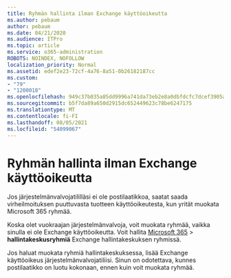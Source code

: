 ```yaml
---
title: Ryhmän hallinta ilman Exchange käyttöoikeutta
ms.author: pebaum
author: pebaum
ms.date: 04/21/2020
ms.audience: ITPro
ms.topic: article
ms.service: o365-administration
ROBOTS: NOINDEX, NOFOLLOW
localization_priority: Normal
ms.assetid: edef2e23-72cf-4a76-8a51-0b26182187cc
ms.custom:
- "79"
- "1200018"
ms.openlocfilehash: 949c37b035a85dd9996a741da73eb2e8a0dbfdcfc7dcef3905aa78e5759404e9
ms.sourcegitcommit: b5f7da89a650d2915dc652449623c78be6247175
ms.translationtype: MT
ms.contentlocale: fi-FI
ms.lasthandoff: 08/05/2021
ms.locfileid: "54099067"
---
```

# <a name="manage-a-group-without-an-exchange-license"></a>Ryhmän hallinta ilman Exchange käyttöoikeutta

Jos järjestelmänvalvojatililläsi ei ole postilaatikkoa, saatat saada virheilmoituksen puuttuvasta tuotteen käyttöoikeutesta, kun yrität muokata Microsoft 365 ryhmää.
  
Koska olet vuokraajan järjestelmänvalvoja, voit muokata ryhmää, vaikka sinulla ei ole Exchange käyttöoikeutta. Voit hallita [Microsoft 365](https://outlook.office365.com/ecp.aspx) \> **hallintakeskusryhmiä** Exchange hallintakeskuksen ryhmissä.
  
Jos haluat muokata ryhmiä hallintakeskuksessa, lisää Exchange käyttöoikeus järjestelmänvalvojatiliisi. Sinun on odotettava, kunnes postilaatikko on luotu kokonaan, ennen kuin voit muokata ryhmää.
  